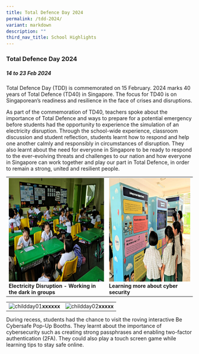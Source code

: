 ```yaml
---
title: Total Defence Day 2024
permalink: /tdd-2024/
variant: markdown
description: ""
third_nav_title: School Highlights
---
```

### Total Defence Day 2024

##### 14 to 23 Feb 2024

Total Defence Day (TDD) is commemorated on 15 February. 2024 marks 40 years of Total Defence (TD40) in Singapore. The focus for TD40 is on Singaporean’s readiness and resilience in the face of crises and disruptions. 

As part of the commemoration of TD40, teachers spoke about the importance of Total Defence and ways to prepare for a potential emergency before students had the opportunity to experience the simulation of an electricity disruption. Through the school-wide experience, classroom discussion and student reflection, students learnt how to respond and help one another calmly and responsibly in circumstances of disruption. They also learnt about the need for everyone in Singapore to be ready to respond to the ever-evolving threats and challenges to our nation and how everyone in Singapore can work together and play our part in Total Defence, in order to remain a strong, united and resilient people.

<table>
<tbody><tr>
		<td><img alt="tdd01" src="/images/tdd 2024/electricity_disruption.bmp" style="width:450px;height:280px;"><b>Electricity Disruption - Working in the dark in groups</b></td>
		<td><img alt="tdd02" src="/images/tdd 2024/learning_about_cyber_security.png" style="width:450px;height:280px;"><b>Learning more about cyber security</b></td>
</tr></tbody></table>

<table>
<tbody><tr>
		<td><img alt="childday01" src="/images/tdd-2024/electricity disruption.JPG" style="width:450px;height:300px;"><b>xxxxxx</b></td>
		<td><img alt="childday02" src="/images/tdd-2024/cyber security.JPG" style="width:450px;height:300px;"><b>xxxxx</b></td>
</tr></tbody></table>

During recess, students had the chance to visit the roving interactive Be Cybersafe Pop-Up Booths. They learnt about the importance of cybersecurity such as creating strong passphrases and enabling two-factor authentication (2FA). They could also play a touch screen game while learning tips to stay safe online.